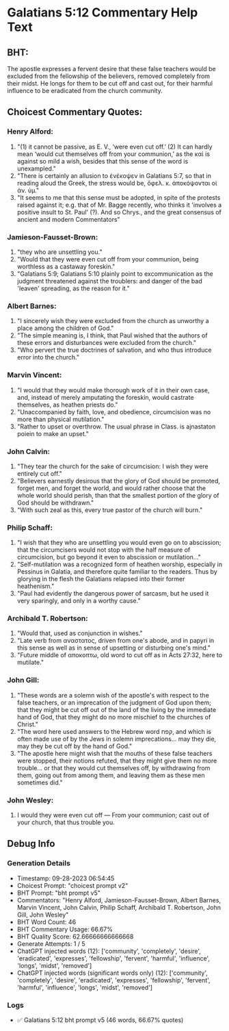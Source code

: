 # Galatians 5:12 Commentary Help Text

## BHT:
The apostle expresses a fervent desire that these false teachers would be excluded from the fellowship of the believers, removed completely from their midst. He longs for them to be cut off and cast out, for their harmful influence to be eradicated from the church community.

## Choicest Commentary Quotes:
### Henry Alford:
1. "(1) it cannot be passive, as E. V., ‘were even cut off.’ (2) It can hardly mean ‘would cut themselves off from your communion,’ as the καί is against so mild a wish, besides that this sense of the word is unexampled."
2. "There is certainly an allusion to ἐνέκοψεν in Galatians 5:7, so that in reading aloud the Greek, the stress would be, ὄφελ. κ. ἀποκόψονται οἱ ἀν. ὑμ."
3. "It seems to me that this sense must be adopted, in spite of the protests raised against it; e.g. that of Mr. Bagge recently, who thinks it 'involves a positive insult to St. Paul' (?). And so Chrys., and the great consensus of ancient and modern Commentators"

### Jamieson-Fausset-Brown:
1. "they who are unsettling you."
2. "Would that they were even cut off from your communion, being worthless as a castaway foreskin."
3. "Galatians 5:9; Galatians 5:10 plainly point to excommunication as the judgment threatened against the troublers: and danger of the bad 'leaven' spreading, as the reason for it."

### Albert Barnes:
1. "I sincerely wish they were excluded from the church as unworthy a place among the children of God."
2. "The simple meaning is, I think, that Paul wished that the authors of these errors and disturbances were excluded from the church."
3. "Who pervert the true doctrines of salvation, and who thus introduce error into the church."

### Marvin Vincent:
1. "I would that they would make thorough work of it in their own case, and, instead of merely amputating the foreskin, would castrate themselves, as heathen priests do."
2. "Unaccompanied by faith, love, and obedience, circumcision was no more than physical mutilation."
3. "Rather to upset or overthrow. The usual phrase in Class. is ajnastaton poiein to make an upset."

### John Calvin:
1. "They tear the church for the sake of circumcision: I wish they were entirely cut off."
2. "Believers earnestly desirous that the glory of God should be promoted, forget men, and forget the world, and would rather choose that the whole world should perish, than that the smallest portion of the glory of God should be withdrawn."
3. "With such zeal as this, every true pastor of the church will burn."

### Philip Schaff:
1. "I wish that they who are unsettling you would even go on to abscission; that the circumcisers would not stop with the half measure of circumcision, but go beyond it even to abscission or mutilation..."
2. "Self-mutilation was a recognized form of heathen worship, especially in Pessinus in Galatia, and therefore quite familiar to the readers. Thus by glorying in the flesh the Galatians relapsed into their former heathenism."
3. "Paul had evidently the dangerous power of sarcasm, but he used it very sparingly, and only in a worthy cause."

### Archibald T. Robertson:
1. "Would that, used as conjunction in wishes."
2. "Late verb from αναστατος, driven from one's abode, and in papyri in this sense as well as in sense of upsetting or disturbing one's mind."
3. "Future middle of αποκοπτω, old word to cut off as in Acts 27:32, here to mutilate."

### John Gill:
1. "These words are a solemn wish of the apostle's with respect to the false teachers, or an imprecation of the judgment of God upon them; that they might be cut off out of the land of the living by the immediate hand of God, that they might do no more mischief to the churches of Christ."
2. "The word here used answers to the Hebrew word קפח, and which is often made use of by the Jews in solemn imprecations... may they die, may they be cut off by the hand of God."
3. "The apostle here might wish that the mouths of these false teachers were stopped, their notions refuted, that they might give them no more trouble... or that they would cut themselves off, by withdrawing from them, going out from among them, and leaving them as these men sometimes did."

### John Wesley:
1. I would they were even cut off — From your communion; cast out of your church, that thus trouble you.


## Debug Info
### Generation Details
- Timestamp: 09-28-2023 06:54:45
- Choicest Prompt: "choicest prompt v2"
- BHT Prompt: "bht prompt v5"
- Commentators: "Henry Alford, Jamieson-Fausset-Brown, Albert Barnes, Marvin Vincent, John Calvin, Philip Schaff, Archibald T. Robertson, John Gill, John Wesley"
- BHT Word Count: 46
- BHT Commentary Usage: 66.67%
- BHT Quality Score: 62.66666666666668
- Generate Attempts: 1 / 5
- ChatGPT injected words (12):
	['community', 'completely', 'desire', 'eradicated', 'expresses', 'fellowship', 'fervent', 'harmful', 'influence', 'longs', 'midst', 'removed']
- ChatGPT injected words (significant words only) (12):
	['community', 'completely', 'desire', 'eradicated', 'expresses', 'fellowship', 'fervent', 'harmful', 'influence', 'longs', 'midst', 'removed']

### Logs
- ✅ Galatians 5:12 bht prompt v5 (46 words, 66.67% quotes)
